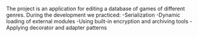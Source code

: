 The project is an application for editing a database of games of different genres.
During the development we practiced:
 -Serialization
 -Dynamic loading of external modules
 -Using built-in encryption and archiving tools
 -Applying decorator and adapter patterns
